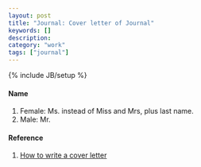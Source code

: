 ```yaml
---
layout: post
title: "Journal: Cover letter of Journal"
keywords: []
description: 
category: "work"
tags: ["journal"]
---
```

{% include JB/setup %}


#### Name
1. Female: Ms. instead of Miss and Mrs, plus last name.
2. Male: Mr.


#### Reference
1. [How to write a cover letter](https://wordvice.com/journal-submission-cover-letter/)
